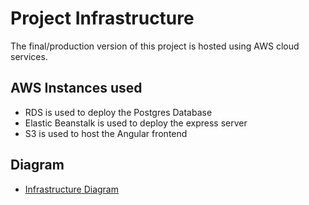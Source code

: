 # Project Infrastructure

The final/production version of this project is hosted using AWS cloud services.

## AWS Instances used

-   RDS is used to deploy the Postgres Database
-   Elastic Beanstalk is used to deploy the express server
-   S3 is used to host the Angular frontend

## Diagram

-   [Infrastructure Diagram](./Arch.png)
